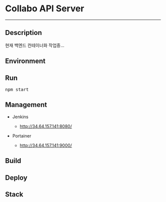 # Collabo API Server

---

## Description
현재 백엔드 컨테이너화 작업중...

## Environment


## Run
<pre>
npm start
</pre>

## Management
- Jenkins
  - http://34.64.157.141:8080/
  
- Portainer
  - http://34.64.157.141:9000/


## Build


## Deploy


## Stack


